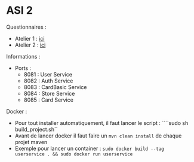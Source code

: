 # ASI 2 

Questionnaires :
- Atelier 1 : [ici](./Organisation/Atelier1.md)
- Atelier 2 : [ici](./Organisation/Atelier2.md)

Informations :
- Ports : 
    - 8081 : User Service
    - 8082 : Auth Service
    - 8083 : CardBasic Service
    - 8084 : Store Service
    - 8085 : Card Service

Docker : 
- Pour tout installer automatiquement, il faut lancer le script : ````sudo sh build_project.sh``
- Avant de lancer docker il faut faire un ```mvn clean install``` de chaque projet maven
- Exemple pour lancer un container : ```sudo docker build --tag userservice . && sudo docker run userservice ```